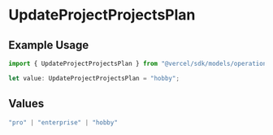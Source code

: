 # UpdateProjectProjectsPlan

## Example Usage

```typescript
import { UpdateProjectProjectsPlan } from "@vercel/sdk/models/operations/updateproject.js";

let value: UpdateProjectProjectsPlan = "hobby";
```

## Values

```typescript
"pro" | "enterprise" | "hobby"
```